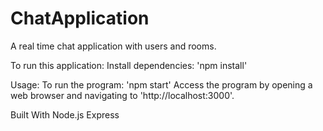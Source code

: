 # ChatApplication
 A real time chat application with users and rooms.

 To run this application:
 Install dependencies:
 'npm install'

Usage:
To run the program:
'npm start'
Access the program by opening a web browser and navigating to 'http://localhost:3000'.

Built With
Node.js
Express

